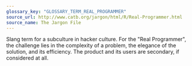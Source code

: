 ```yaml
---
glossary_key: "GLOSSARY_TERM_REAL_PROGRAMMER"
source_url: http://www.catb.org/jargon/html/R/Real-Programmer.html
source_name: The Jargon File
---
```


Slang term for a subculture in hacker culture. For the "Real Programmer", the challenge lies in the complexity of a problem, the elegance of the solution, and its efficiency. The product and its users are secondary, if considered at all.
